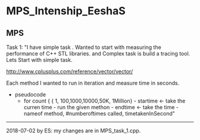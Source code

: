 # MPS_Intenship_EeshaS
MPS
------------------------------------------------------------------------------------
Task 1: 
"I have simple task . Wanted to start with measuring the performance of C++ STL libraries.
and Complex task is build a tracing tool.  Lets Start with simple task.

http://www.cplusplus.com/reference/vector/vector/

Each method I wanted to run in iteration and measure time in seconds. 
- pseudocode
     - for count { { 1, 100,1000,10000,50K, 1Million}
             - startime <- take the curren time
             - run the given methon 
             - endtime <- take the time 
            -  nameof method, #numberoftimes called, timetakenInSecond"
------------------------------------------------------------------------------------
2018-07-02 by ES: my changes are in MPS_task_1.cpp.

